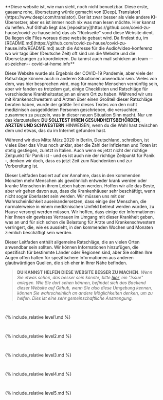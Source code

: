 <DIV class="redbox">**Diese website ist, wie man sieht, noch nicht benuetzbar. Diese erste, gaaaanz rohe, übersetzung würde gemacht von [DeepL Translator](https://www.deepl.com/translator). Der ist zwar besser als viele andere KI-Übersetzer, aber es ist immer noch nix was man lesen möchte. Hier kannst du helfen. Auf Github liegt das [repository](https://github.com/covid-zu-hause/covid-zu-hause.info) das als "Rückseite" vond diese Website dient. Da liegen die Files woraus diese website gebaut wird. Da findest du, im [README.md](https://github.com/covid-zu-hause/covid-zu-hause.info/README.md) auch die Adresse für die Audio/video-konferenz wo wir tags über (Deutsche Zeit) oft sind um die Website und die Übersetzungen zu koordinieren. Du kannst auch mail schicken an team --at-zeichen-- covid-at-home.info**</DIV>


Diese Website wurde als Ergebnis der COVID-19 Pandemie, aber viele der Ratschläge können auch in anderen Situationen anwendbar sein. Vieles von dem, was hier besprochen wird, mag für manche Menschen vernünftig sein, aber wir fanden es trotzdem gut, einige Checklisten und Ratschläge für verschiedene Krankheitsstadien an einem Ort zu haben. Während wir uns mit Krankenschwestern und Ärzten über einen Großteil dieser Ratschläge beraten haben, wurde der größte Teil dieses Textes von den nicht medizinisch ausgebildeten Personen geschrieben, die versuchten, zusammen zu puzzeln, was in dieser neuen Situation Sinn macht. Nur um das klarzustellen: **DU SOLLTEST IHREN GESUNDHEITSBEHÖRDEN, ARZTEN UND SCHWESTERN** HINWEISEN, wenn du die Wahl hast zwischen dem und etwas, das du im Internet gefunden hast.

Während wir dies Mitte März 2020 in Berlin, Deutschland, schreiben, ist vieles über das Virus noch unklar, aber die Zahl der Infizierten und Toten ist stetig gestiegen, zuletzt in Italien. Auch wenn es jetzt nicht der richtige Zeitpunkt für Panik ist - und es ist auch nie der richtige Zeitpunkt für Panik -, denken wir doch, dass es jetzt Zeit zum Nachdenken und zur Vorbereitung ist.

Dieser Leitfaden basiert auf der Annahme, dass in den kommenden Monaten mehr Menschen als gewöhnlich entweder krank werden oder kranke Menschen in ihrem Leben haben werden. Hoffen wir alle das Beste, aber wir gehen davon aus, dass die Krankenhäuser sehr beschäftigt, wenn nicht sogar überlastet sein werden. Wir müssen uns mit der Wahrscheinlichkeit auseinandersetzen, dass einige der Menschen, die normalerweise in einem medizinischen Umfeld betreut werden würden, zu Hause versorgt werden müssen. Wir hoffen, dass einige der Informationen hier Ihnen ein gewisses Vertrauen im Umgang mit dieser Krankheit geben, was an und für sich schon die Belastung für Ärzte und Krankenschwestern verringert, die, wie es aussieht, in den kommenden Wochen und Monaten ziemlich beschäftigt sein werden.

Dieser Leitfaden enthält allgemeine Ratschläge, die an vielen Orten anwendbar sein sollten. Wir können Informationen hinzufügen, die spezifisch für bestimmte Länder oder Regionen sind, aber Sie sollten Ihre Augen offen halten für spezifischere Informationen aus anderen glaubwürdigen Quellen, die sich eher in Ihrer Nähe befinden.

> **DU KANNST HELFEN DIESE WEBSITE BESSER ZU MACHEN.** *Wenn Sie etwas sehen, das besser sein könnte, bitte [hier](https://github.com/covid-zu-hause/covid-zu-hause.github.io/issues/new), ein "Issue" anlegen. Wie Sie dort sehen können, befindet sich das Backend dieser Website auf Github, wenn Sie also diese Umgebung kennen, können Sie wahrscheinlich an andere Möglichkeiten denken, um zu helfen. Dies ist eine sehr gemeinschaftliche Anstrengung.*

&nbsp; 

{% include_relative level1.md %}

&nbsp; 

{% include_relative level2.md %}

&nbsp; 
 
{% include_relative level3.md %}
            
&nbsp; 
 
{% include_relative level4.md %}
        
&nbsp; 
 
{% include_relative level5.md %}

